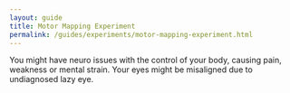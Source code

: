 ```yaml
---
layout: guide
title: Motor Mapping Experiment
permalink: /guides/experiments/motor-mapping-experiment.html
---
```


You might have neuro issues with the control of your body, causing pain, weakness or mental strain.  Your eyes might be misaligned due to undiagnosed lazy eye.